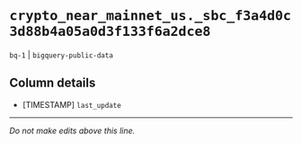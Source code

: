 # `crypto_near_mainnet_us._sbc_f3a4d0c3d88b4a05a0d3f133f6a2dce8`
`bq-1` | `bigquery-public-data`

## Column details
* [TIMESTAMP] `last_update`

-------------------------------------------------------------------------------
*Do not make edits above this line.*
